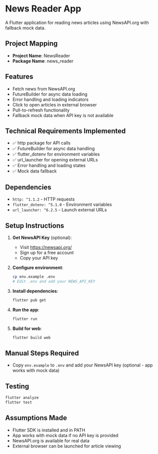 # News Reader App

A Flutter application for reading news articles using NewsAPI.org with fallback mock data.

## Project Mapping
- **Project Name**: NewsReader
- **Package Name**: news_reader

## Features
- Fetch news from NewsAPI.org
- FutureBuilder for async data loading
- Error handling and loading indicators
- Click to open articles in external browser
- Pull-to-refresh functionality
- Fallback mock data when API key is not available

## Technical Requirements Implemented
- ✅ http package for API calls
- ✅ FutureBuilder for async data handling
- ✅ flutter_dotenv for environment variables
- ✅ url_launcher for opening external URLs
- ✅ Error handling and loading states
- ✅ Mock data fallback

## Dependencies
- `http: ^1.1.2` - HTTP requests
- `flutter_dotenv: ^5.1.0` - Environment variables
- `url_launcher: ^6.2.5` - Launch external URLs

## Setup Instructions

1. **Get NewsAPI Key** (optional):
   - Visit https://newsapi.org/
   - Sign up for a free account
   - Copy your API key

2. **Configure environment**:
   ```bash
   cp env.example .env
   # Edit .env and add your NEWS_API_KEY
   ```

3. **Install dependencies**:
   ```bash
   flutter pub get
   ```

4. **Run the app**:
   ```bash
   flutter run
   ```

5. **Build for web**:
   ```bash
   flutter build web
   ```

## Manual Steps Required
- Copy `env.example` to `.env` and add your NewsAPI key (optional - app works with mock data)

## Testing
```bash
flutter analyze
flutter test
```

## Assumptions Made
- Flutter SDK is installed and in PATH
- App works with mock data if no API key is provided
- NewsAPI.org is available for real data
- External browser can be launched for article viewing